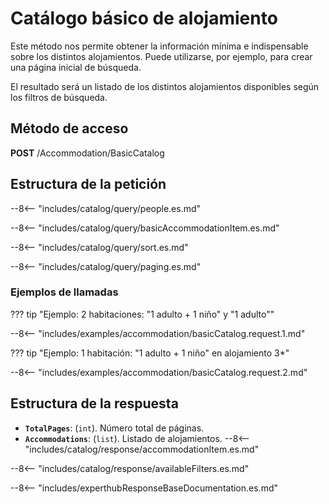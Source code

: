 # Catálogo básico de alojamiento

Este método nos permite obtener la información mínima e indispensable sobre los distintos alojamientos. Puede utilizarse, por ejemplo, para crear una página inicial de búsqueda.

El resultado será un listado de los distintos alojamientos disponibles según los filtros de búsqueda.

## Método de acceso

**POST** /Accommodation/BasicCatalog

## Estructura de la petición

--8<-- "includes/catalog/query/people.es.md"

--8<-- "includes/catalog/query/basicAccommodationItem.es.md"

--8<-- "includes/catalog/query/sort.es.md"

--8<-- "includes/catalog/query/paging.es.md"

### Ejemplos de llamadas

??? tip "Ejemplo: 2 habitaciones: "1 adulto + 1 niño" y "1 adulto""

--8<-- "includes/examples/accommodation/basicCatalog.request.1.md"

??? tip "Ejemplo: 1 habitación: "1 adulto + 1 niño" en alojamiento 3*"

--8<-- "includes/examples/accommodation/basicCatalog.request.2.md"

## Estructura de la respuesta

- **``TotalPages``**: (``int``). Número total de páginas.
- **``Accommodations``**: (``list``). Listado de alojamientos.
    --8<-- "includes/catalog/response/accommodationItem.es.md" 


--8<-- "includes/catalog/response/availableFilters.es.md"

--8<-- "includes/experthubResponseBaseDocumentation.es.md"
